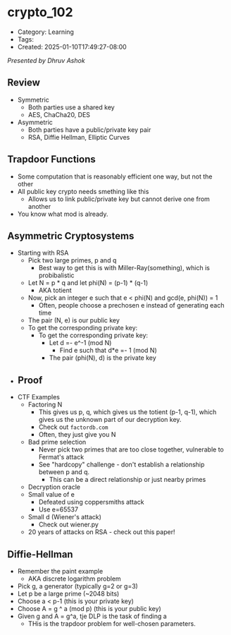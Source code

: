 crypto_102
==========
- Category: Learning
- Tags: 
- Created: 2025-01-10T17:49:27-08:00

*Presented by Dhruv Ashok*

## Review
- Symmetric
	- Both parties use a shared key
	- AES, ChaCha20, DES
- Asymmetric
	- Both parties have a public/private key pair
	- RSA, Diffie Hellman, Elliptic Curves

## Trapdoor Functions

- Some computation that is reasonably efficient one way, but not the other
- All public key crypto needs smething like this
	- Allows us to link public/private key but cannot derive one from another
- You know what mod is already.

## Asymmetric Cryptosystems

- Starting with RSA
	- Pick two large primes, p and q
		- Best way to get this is with Miller-Ray(something), which is probibalistic
	- Let N = p * q and let phi(N) = (p-1) * (q-1)
		- AKA totient
	- Now, pick an integer e such that e < phi(N) and gcd(e, phi(N)) = 1
		- Often, people choose a prechosen e instead of generating each time
	- The pair (N, e) is our public key
	- To get the corresponding private key:
		- To get the corresponding private key:
			- Let d =- e^-1 (mod N)
				- Find e such that d*e =- 1 (mod N)
			- The pair (phi(N), d) is the private key
- Proof
	- 
- CTF Examples
	- Factoring N
		- This gives us p, q, which gives us the totient (p-1, q-1), which gives us the unknown part of our decryption key.
		- Check out ``factordb.com``
		- Often, they just give you N
	- Bad prime selection
		- Never pick two primes that are too close together, vulnerable to Fermat's attack
		- See "hardcopy" challenge - don't establish a relationship between p and q.
			- This can be a direct relationship or just nearby primes
	- Decryption oracle
	- Small value of e
		- Defeated using coppersmiths attack
		- Use e=65537
	- Small d (Wiener's attack)
		- Check out wiener.py
	- 20 years of attacks on RSA - check out this paper!

## Diffie-Hellman

- Remember the paint example
	- AKA discrete logarithm problem
- Pick g, a generator (typically g=2 or g=3)
- Let p be a large prime (~2048 bits)
- Choose a < p-1 (this is your private key)
- Choose A = g ^ a (mod p) (this is your public key)
- Given g and A = g^a, tje DLP is the task of finding a
	- THis is the trapdoor problem for well-chosen parameters.
